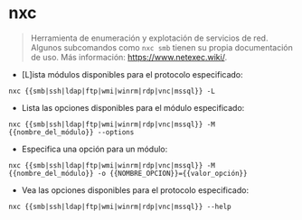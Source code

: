 # nxc

> Herramienta de enumeración y explotación de servicios de red.
> Algunos subcomandos como `nxc smb` tienen su propia documentación de uso.
> Más información: <https://www.netexec.wiki/>.

- [L]ista módulos disponibles para el protocolo especificado:

`nxc {{smb|ssh|ldap|ftp|wmi|winrm|rdp|vnc|mssql}} -L`

- Lista las opciones disponibles para el módulo especificado:

`nxc {{smb|ssh|ldap|ftp|wmi|winrm|rdp|vnc|mssql}} -M {{nombre_del_módulo}} --options`

- Especifica una opción para un módulo:

`nxc {{smb|ssh|ldap|ftp|wmi|winrm|rdp|vnc|mssql}} -M {{nombre_del_módulo}} -o {{NOMBRE_OPCION}}={{valor_opción}}`

- Vea las opciones disponibles para el protocolo especificado:

`nxc {{smb|ssh|ldap|ftp|wmi|winrm|rdp|vnc|mssql}} --help`
